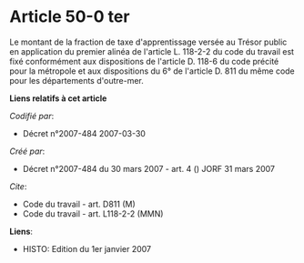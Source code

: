 # Article 50-0 ter

Le montant de la fraction de taxe d'apprentissage versée au Trésor public en application du premier alinéa de l'article L.
118-2-2 du code du travail est fixé conformément aux dispositions de l'article D. 118-6 du code précité pour la métropole et
aux dispositions du 6° de l'article D. 811 du même code pour les départements d'outre-mer.

**Liens relatifs à cet article**

_Codifié par_:

  - Décret n°2007-484 2007-03-30

_Créé par_:

  - Décret n°2007-484 du 30 mars 2007 - art. 4 () JORF 31 mars 2007

_Cite_:

  - Code du travail - art. D811 (M)
  - Code du travail - art. L118-2-2 (MMN)

**Liens**:

  - HISTO: Edition du 1er janvier 2007

